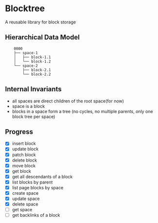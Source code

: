# Blocktree

A reusable library for block storage

## Hierarchical Data Model
```text
    0000
    ├── space-1
    │   ├── block-1.1
    │   └── block-1.2
    └── space-2
        ├── block-2.1
        └── block-2.2
```

## Internal Invariants

- all spaces are direct children of the root space(for now)
- space is a block
- blocks in a space form a tree (no cycles, no multiple parents, only one block tree per space)

## Progress

- [x] insert block
- [x] update block
- [x] patch block
- [x] delete block
- [x] move block
- [x] get block
- [x] get all descendants of a block
- [x] list blocks by parent
- [x] list page blocks by space
- [x] create space
- [x] update space
- [x] delete space
- [ ] get space
- [ ] get backlinks of a block
